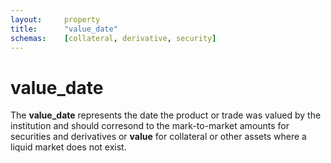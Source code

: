 ```yaml
---
layout:		property
title:		"value_date"
schemas:	[collateral, derivative, security]
---
```


# value_date
The **value_date** represents the date the product or trade was valued by the institution and should corresond to the mark-to-market amounts for securities and derivatives or **value** for collateral or other assets where a liquid market does not exist.
